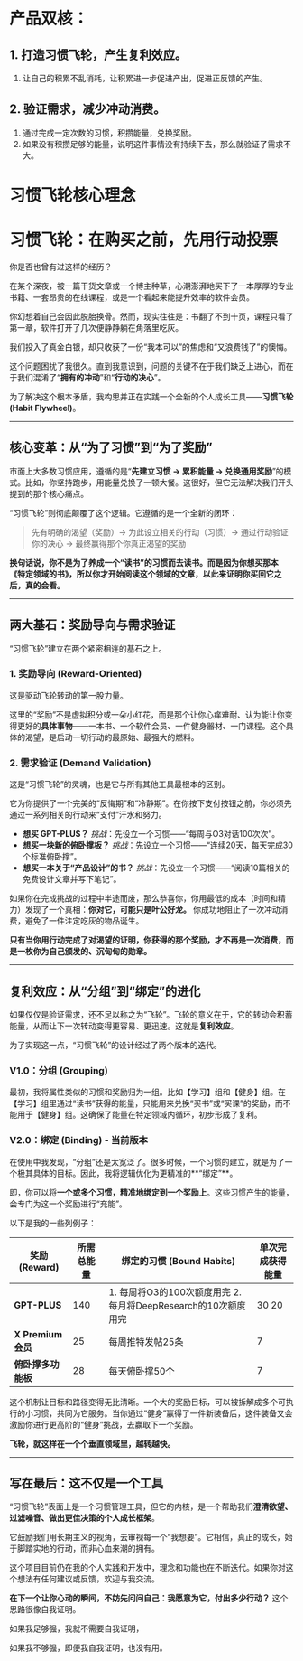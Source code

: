 # 产品双核：
## 1. 打造习惯飞轮，产生复利效应。
  1. 让自己的积累不乱消耗，让积累进一步促进产出，促进正反馈的产生。
## 2. 验证需求，减少冲动消费。
  1. 通过完成一定次数的习惯，积攒能量，兑换奖励。
  2. 如果没有积攒足够的能量，说明这件事情没有持续下去，那么就验证了需求不大。

# 习惯飞轮核心理念

# 习惯飞轮：在购买之前，先用行动投票

你是否也曾有过这样的经历？

在某个深夜，被一篇干货文章或一个博主种草，心潮澎湃地买下了一本厚厚的专业书籍、一套昂贵的在线课程，或是一个看起来能提升效率的软件会员。

你幻想着自己会因此脱胎换骨。然而，现实往往是：书翻了不到十页，课程只看了第一章，软件打开了几次便静静躺在角落里吃灰。

我们投入了真金白银，却只收获了一份“我本可以”的焦虑和“又浪费钱了”的懊悔。

这个问题困扰了我很久。直到我意识到，问题的关键不在于我们缺乏上进心，而在于我们混淆了“**拥有的冲动**”和“**行动的决心**”。

为了解决这个根本矛盾，我构思并正在实践一个全新的个人成长工具——**习惯飞轮 (Habit Flywheel)**。

---

## 核心变革：从“为了习惯”到“为了奖励”

市面上大多数习惯应用，遵循的是“**先建立习惯 → 累积能量 → 兑换通用奖励**”的模式。比如，你坚持跑步，用能量兑换了一顿大餐。这很好，但它无法解决我们开头提到的那个核心痛点。

“习惯飞轮”则彻底颠覆了这个逻辑。它遵循的是一个全新的闭环：

> 先有明确的渴望（奖励）→ 为此设立相关的行动（习惯）→ 通过行动验证你的决心 → 最终赢得那个你真正渴望的奖励
> 

**换句话说，你不是为了养成一个“读书”的习惯而去读书。而是因为你想买那本《特定领域的书》，所以你才开始阅读这个领域的文章，以此来证明你买回它之后，真的会看。**

---

## 两大基石：奖励导向与需求验证

“习惯飞轮”建立在两个紧密相连的基石之上。

### 1. 奖励导向 (Reward-Oriented)

这是驱动飞轮转动的第一股力量。

这里的“奖励”不是虚拟积分或一朵小红花，而是那个让你心痒难耐、认为能让你变得更好的**具体事物**——一本书、一个软件会员、一件健身器材、一门课程。这个具体的渴望，是启动一切行动的最原始、最强大的燃料。

### 2. 需求验证 (Demand Validation)

这是“习惯飞轮”的灵魂，也是它与所有其他工具最根本的区别。

它为你提供了一个完美的“反悔期”和“冷静期”。在你按下支付按钮之前，你必须先通过一系列相关的行动来“支付”汗水和努力。

- **想买 GPT-PLUS？** *挑战*：先设立一个习惯——“每周与O3对话100次次”。
- **想买一块新的俯卧撑板？** *挑战*：先设立一个习惯——“连续20天，每天完成30个标准俯卧撑”。
- **想买一本关于“产品设计”的书？** *挑战*：先设立一个习惯——“阅读10篇相关的免费设计文章并写下笔记”。

如果你在完成挑战的过程中半途而废，那么恭喜你，你用最低的成本（时间和精力）发现了一个真相：**你对它，可能只是叶公好龙。** 你成功地阻止了一次冲动消费，避免了一件注定吃灰的物品诞生。

**只有当你用行动完成了对渴望的证明，你获得的那个奖励，才不再是一次消费，而是一枚你为自己颁发的、沉甸甸的勋章。**

---

## 复利效应：从“分组”到“绑定”的进化

如果仅仅是验证需求，还不足以称之为“飞轮”。飞轮的意义在于，它的转动会积蓄能量，从而让下一次转动变得更容易、更迅速。这就是**复利效应**。

为了实现这一点，“习惯飞轮”的设计经过了两个版本的迭代。

### V1.0：分组 (Grouping)

最初，我将属性类似的习惯和奖励归为一组。比如【学习】组和【健身】组。在【学习】组里通过“读书”获得的能量，只能用来兑换“买书”或“买课”的奖励，而不能用于【健身】组。这确保了能量在特定领域内循环，初步形成了复利。

### V2.0：绑定 (Binding) - 当前版本

在使用中我发现，“分组”还是太宽泛了。很多时候，一个习惯的建立，就是为了一个极其具体的目标。因此，我将逻辑优化为更精准的**“绑定”**。

即，你可以将**一个或多个习惯，精准地绑定到一个奖励上**。这些习惯产生的能量，会专门为这一个奖励进行“充能”。

以下是我的一些列例子：

| 奖励 (Reward) | 所需总能量 | 绑定的习惯 (Bound Habits) | 单次完成获得能量 |
| --- | --- | --- | --- |
| **GPT-PLUS** | 140 | 1. 每周将O3的100次额度用完 2. 每月将DeepResearch的10次额度用完 | 30 20 |
| **X Premium 会员** | 25 | 每周推特发帖25条 | 7 |
| **俯卧撑多功能板** | 28 | 每天俯卧撑50个 | 7 |

这个机制让目标和路径变得无比清晰。一个大的奖励目标，可以被拆解成多个可执行的小习惯，共同为它服务。当你通过“健身”赢得了一件新装备后，这件装备又会激励你进行更高阶的“健身”挑战，去赢取下一个奖励。

**飞轮，就这样在一个个垂直领域里，越转越快。**

---

## 写在最后：这不仅是一个工具

“习惯飞轮”表面上是一个习惯管理工具，但它的内核，是一个帮助我们**澄清欲望、过滤噪音、做出更佳决策的个人成长框架**。

它鼓励我们用长期主义的视角，去审视每一个“我想要”。它相信，真正的成长，始于脚踏实地的行动，而非心血来潮的拥有。

这个项目目前仍在我的个人实践和开发中，理念和功能也在不断迭代。如果你对这个想法有任何建议或反馈，欢迎与我交流。

**在下一个让你心动的瞬间，不妨先问问自己：我愿意为它，付出多少行动？**
这个思路很像自我证明。

如果我足够强，我就不需要自我证明，

如果我不够强，即便我自我证明，也没有用。
